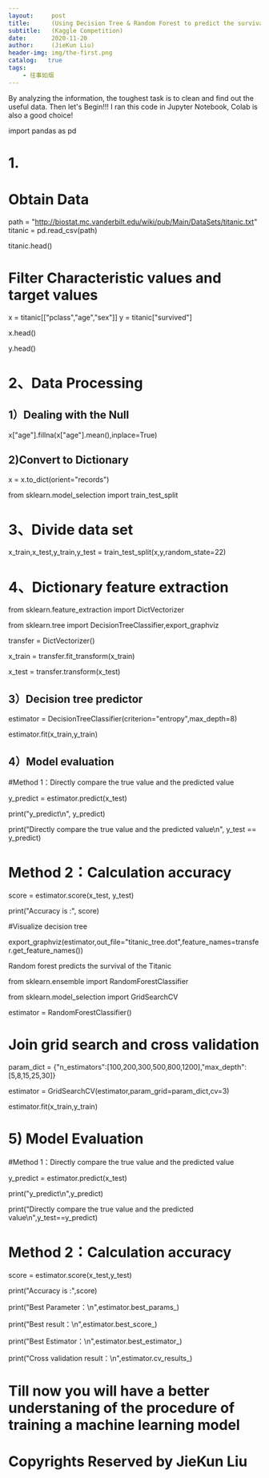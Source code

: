 ```yaml
---
layout:     post
title:      (Using Decision Tree & Random Forest to predict the survival of Titanic)
subtitle:   (Kaggle Competition)
date:       2020-11-20
author:     (JieKun Liu)
header-img: img/the-first.png
catalog:   true
tags:
    - 往事如烟
---
```


By analyzing the information, the toughest task is to clean and find out the useful data.
Then let's Begin!!!
I ran this code in Jupyter Notebook, Colab is also a good choice!

import pandas as pd

# 1.
# Obtain Data
path = "http://biostat.mc.vanderbilt.edu/wiki/pub/Main/DataSets/titanic.txt"
titanic = pd.read_csv(path)

titanic.head()

# Filter Characteristic values and target values
x = titanic[["pclass","age","sex"]]
y = titanic["survived"]

x.head()

y.head()

# 2、Data Processing

## 1）Dealing with the Null 

x["age"].fillna(x["age"].mean(),inplace=True)

## 2)Convert to Dictionary

x = x.to_dict(orient="records")

from sklearn.model_selection import train_test_split

# 3、Divide data set

x_train,x_test,y_train,y_test = train_test_split(x,y,random_state=22)

# 4、Dictionary feature extraction

from sklearn.feature_extraction import DictVectorizer

from sklearn.tree import DecisionTreeClassifier,export_graphviz

transfer = DictVectorizer()

x_train = transfer.fit_transform(x_train)

x_test = transfer.transform(x_test)

## 3）Decision tree predictor

estimator = DecisionTreeClassifier(criterion="entropy",max_depth=8)

estimator.fit(x_train,y_train)

## 4）Model evaluation

#Method 1：Directly compare the true value and the predicted value

y_predict = estimator.predict(x_test)

print("y_predict\n", y_predict)

print("Directly compare the true value and the predicted value\n", y_test == y_predict)

# Method 2：Calculation accuracy

score = estimator.score(x_test, y_test)

print("Accuracy is :", score)

#Visualize decision tree

export_graphviz(estimator,out_file="titanic_tree.dot",feature_names=transfer.get_feature_names())

Random forest predicts the survival of the Titanic

from sklearn.ensemble import RandomForestClassifier

from sklearn.model_selection import GridSearchCV

estimator = RandomForestClassifier()

# Join grid search and cross validation

param_dict = {"n_estimators":[100,200,300,500,800,1200],"max_depth":[5,8,15,25,30]}

estimator = GridSearchCV(estimator,param_grid=param_dict,cv=3)

estimator.fit(x_train,y_train)

# 5) Model Evaluation

#Method 1：Directly compare the true value and the predicted value

y_predict = estimator.predict(x_test)

print("y_predict\n",y_predict)

print("Directly compare the true value and the predicted value\n",y_test==y_predict)

# Method 2：Calculation accuracy

score = estimator.score(x_test,y_test)

print("Accuracy is :",score)

print("Best Parameter：\n",estimator.best_params_)

print("Best result：\n",estimator.best_score_)

print("Best Estimator：\n",estimator.best_estimator_)

print("Cross validation result：\n",estimator.cv_results_)


# Till now you will have a better understaning of the procedure of training a machine learning model

# Copyrights Reserved by JieKun Liu





